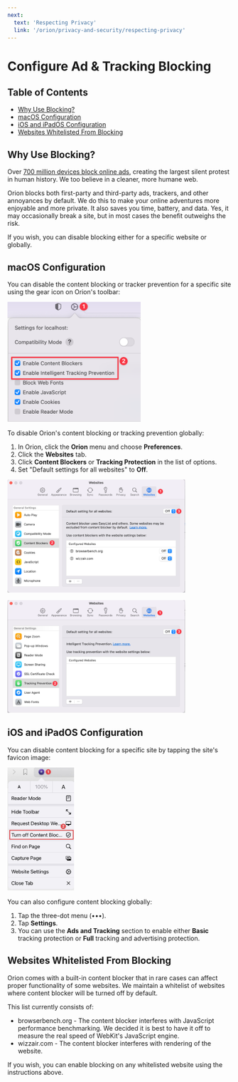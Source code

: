 ```yaml
---
next:
  text: 'Respecting Privacy'
  link: '/orion/privacy-and-security/respecting-privacy'
---
```


# Configure Ad & Tracking Blocking

## Table of Contents
- [Why Use Blocking?](#why_blocking)
- [macOS Configuration](#blocking_macos)
- [iOS and iPadOS Configuration](#blocking_ios_ipados)
- [Websites Whitelisted From Blocking](#whitelist)

<a name="why_blocking"></a>
## Why Use Blocking?

Over [700 million devices block online ads](https://www.statista.com/statistics/435252/adblock-users-worldwide/), creating the largest silent protest in human history. We too believe in a cleaner, more humane web.   
  
Orion blocks both first-party and third-party ads, trackers, and other annoyances by default. We do this to make your online adventures more enjoyable and more private. It also saves you time, battery, and data. Yes, it may occasionally break a site, but in most cases the benefit outweighs the risk.

If you wish, you can disable blocking either for a specific website or globally.

<a name="blocking_macos"></a>
## macOS Configuration

You can disable the content blocking or tracker prevention for a specific site using the gear icon on Orion's toolbar:

<img src="./media/blocking_mac_website.png" width="300" alt="Settings for a Specific Website"><br />

To disable Orion's content blocking or tracking prevention globally:

1. In Orion, click the **Orion** menu and choose **Preferences**.
2. Click the **Websites** tab.
3. Click  **Content Blockers** or **Tracking Protection** in the list of options.
4. Set "Default settings for all websites" to **Off**.

<img src="./media/blocking_mac_global.png" width="400" alt="Content Blocking Settings"><br />

<img src="./media/tracking_mac_global.png" width="400" alt="Tracking Prevention Settings"><br />

<a name="blocking_ios_ipados"></a>
## iOS and iPadOS Configuration

You can disable content blocking for a specific site by tapping the site's favicon image:

<img src="./media/tracking_ios_ipados_website.jpeg" width="150" alt="Tracking Prevention Settings"><br />

You can also configure content blocking globally:

1. Tap the three-dot menu (•••).
2. Tap **Settings**.
3. You can use the **Ads and Tracking** section to enable either **Basic** tracking protection or **Full** tracking and advertising protection.

<a name="whitelist"></a>
## Websites Whitelisted From Blocking

Orion comes with a built-in content blocker that in rare cases can affect proper functionality of some websites. We maintain a whitelist of websites where content blocker will be turned off by default.

This list currently consists of:

-   browserbench.org - The content blocker interferes with JavaScript performance benchmarking. We decided it is best to have it off to measure the real speed of WebKit's JavaScript engine.
-   wizzair.com - The content blocker interferes with rendering of the website.

If you wish, you can enable blocking on any whitelisted website using the instructions above.



